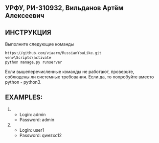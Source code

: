 ## УРФУ, РИ-310932, Вильданов Артём Алексеевич

## ИНСТРУКЦИЯ
Выполните следующие команды
```bash
https://github.com/viaarm/RussianYouLike.git
venv\Scripts\activate
python manage.py runserver
```
Если вышеперечисленные команды не работают, проверьте, соблюдены ли системные требования. Если да, то попробуйте вместо python - python3.

## EXAMPLES:
1.
   - Login: admin
   - Password: admin

2.
   - Login: user1
   - Password: qwezxc12
